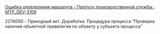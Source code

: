 [Ошибка определения маршрута - Пропуск производственной службы : MTP_DEV-3109](https://yt.surgutneftegas.ru:4443/issue/MTP_DEV-3109)





227405D - Приходный акт. Доработка. Процедура процесса "Проверка наличия объектной привилегии по объекту у субъекта процесса"